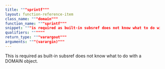 ```yaml
---
title: """sprintf"""
layout: function-reference-item
class_name: """domain"""
function_name: """sprintf"""
snippet: """is required as built-in subsref does not know what to do with"""
qualifiers: """"""
return_type: """varargout"""
arguments: """(varargin)"""
---
```


  This is required as built-in subsref does not know what to do with
  a DOMAIN object.
